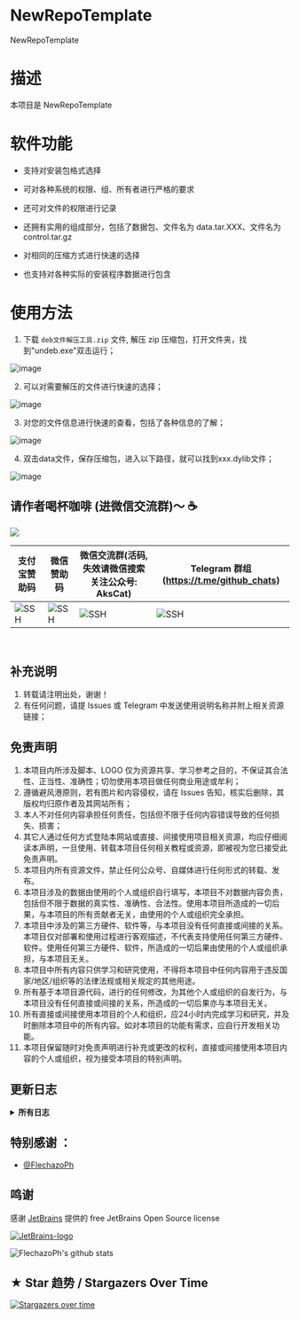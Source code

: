 # NewRepoTemplate
NewRepoTemplate


# 描述
本项目是 NewRepoTemplate

# 软件功能
- 支持对安装包格式选择

- 可对各种系统的权限、组、所有者进行严格的要求

- 还可对文件的权限进行记录

- 还拥有实用的组成部分，包括了数据包、文件名为 data.tar.XXX、文件名为 control.tar.gz

- 对相同的压缩方式进行快速的选择

- 也支持对各种实际的安装程序数据进行包含


# 使用方法
1. 下载 ` deb文件解压工具.zip ` 文件, 解压 zip 压缩包，打开文件夹，找到"undeb.exe"双击运行；

  ![image](https://user-images.githubusercontent.com/94276146/173215107-6d87a943-44c0-4f7c-9d40-f6edbe5371c8.png)
  
2. 可以对需要解压的文件进行快速的选择；

  ![image](https://user-images.githubusercontent.com/94276146/173215146-3fd4a730-b35e-4bcf-a9d5-3ae05c631321.png)
  
3. 对您的文件信息进行快速的查看，包括了各种信息的了解；

  ![image](https://user-images.githubusercontent.com/94276146/173215167-91b41e28-7988-4b6e-a804-c894106731ad.png)
  
4. 双击data文件，保存压缩包，进入以下路径，就可以找到xxx.dylib文件；

  ![image](https://user-images.githubusercontent.com/94276146/173215190-8d0f4114-eeb1-4452-b89a-7f6b9ea97a58.png)
  
  
    
## 请作者喝杯咖啡 (进微信交流群)～ ☕
<!--Trap--:)-->
<a href="https://github.com/404"><img src="https://user-images.githubusercontent.com/73097560/115834477-dbab4500-a447-11eb-908a-139a6edaec5c.gif"></a>

<!-- </table> -->
|    支付宝赞助码     |  微信赞助码   |    微信交流群(活码, 失效请微信搜索关注公众号: AksCat)   | Telegram 群组(https://t.me/github_chats) |
| ----------- | ----------- |  ----------- | ----------- |
| ![SSH](https://cdn.jsdelivr.net/gh/FlechazoPh/QLDependency@main/assets/3F596EC7-92D9-49DA-9CA3-78D2DE07838E.jpeg) | ![SSH](https://cdn.jsdelivr.net/gh/FlechazoPh/QLDependency@main/assets/4B6DD0C1-8ECE-4C09-A0F7-3B6A36F399E7.jpeg)  | ![SSH](https://cdn.jsdelivr.net/gh/FlechazoPh/QLDependency@main/assets/cli_wechat.png) | ![SSH](https://cdn.jsdelivr.net/gh/FlechazoPh/QLDependency@main/assets/tggroup.png) |

<br>
  
  

## 补充说明
1. 转载请注明出处，谢谢！<br>
2. 有任何问题，请提 Issues 或 Telegram 中发送使用说明名称并附上相关资源链接；<br>

## 免责声明
1. 本项目内所涉及脚本、LOGO 仅为资源共享、学习参考之目的，不保证其合法性、正当性、准确性；切勿使用本项目做任何商业用途或牟利；<br>
2. 遵循避风港原则，若有图片和内容侵权，请在 Issues 告知，核实后删除，其版权均归原作者及其网站所有；<br>
3. 本人不对任何内容承担任何责任，包括但不限于任何内容错误导致的任何损失、损害；<br>
4. 其它人通过任何方式登陆本网站或直接、间接使用项目相关资源，均应仔细阅读本声明，一旦使用、转载本项目任何相关教程或资源，即被视为您已接受此免责声明。<br>
5. 本项目内所有资源文件，禁止任何公众号、自媒体进行任何形式的转载、发布。
6. 本项目涉及的数据由使用的个人或组织自行填写，本项目不对数据内容负责，包括但不限于数据的真实性、准确性、合法性。使用本项目所造成的一切后果，与本项目的所有贡献者无关，由使用的个人或组织完全承担。
7. 本项目中涉及的第三方硬件、软件等，与本项目没有任何直接或间接的关系。本项目仅对部署和使用过程进行客观描述，不代表支持使用任何第三方硬件、软件。使用任何第三方硬件、软件，所造成的一切后果由使用的个人或组织承担，与本项目无关。
8. 本项目中所有内容只供学习和研究使用，不得将本项目中任何内容用于违反国家/地区/组织等的法律法规或相关规定的其他用途。
9. 所有基于本项目源代码，进行的任何修改，为其他个人或组织的自发行为，与本项目没有任何直接或间接的关系，所造成的一切后果亦与本项目无关。
10. 所有直接或间接使用本项目的个人和组织，应24小时内完成学习和研究，并及时删除本项目中的所有内容。如对本项目的功能有需求，应自行开发相关功能。
11. 本项目保留随时对免责声明进行补充或更改的权利，直接或间接使用本项目内容的个人或组织，视为接受本项目的特别声明。

## 更新日志
<details>
<summary><strong>所有日志</strong></summary><br>
<strong>v1.0</strong><br>
2022-01-07<br>
* 更新<br>
1. 更新 README 文档
<br>

</details>

## 特别感谢 ：

* [@FlechazoPh](https://github.com/FlechazoPh)

## 鸣谢

感谢 [JetBrains](https://www.jetbrains.com/?from=NewRepoTemplate) 提供的 free JetBrains Open Source license

[![JetBrains-logo](https://i.loli.net/2020/10/03/E4h5FZmSfnGIgap.png)](https://www.jetbrains.com/?from=NewRepoTemplate)



![FlechazoPh's github stats](https://github-readme-stats.vercel.app/api?username=FlechazoPh&show_icons=true&theme=vue-dark)


## ★ Star 趋势 / Stargazers Over Time

[![Stargazers over time](https://starchart.cc/FlechazoPh/AwesomeScripts.svg)](https://starchart.cc/FlechazoPh/AwesomeScripts)
